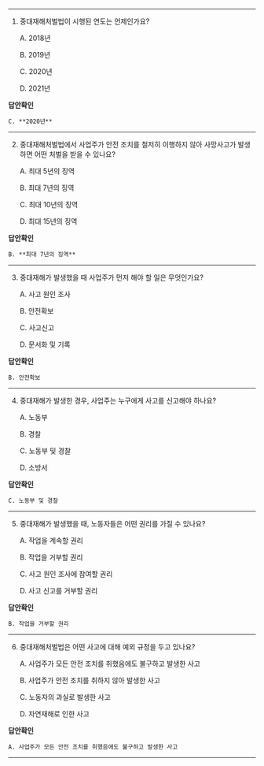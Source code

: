 
---

1. 중대재해처벌법이 시행된 연도는 언제인가요?
    
    A. 2018년
    
    B. 2019년
    
    C. 2020년
    
    D. 2021년

    
**답안확인**
    
    C. **2020년**

---
    

2. 중대재해처벌법에서 사업주가 안전 조치를 철저히 이행하지 않아 사망사고가 발생하면 어떤 처벌을 받을 수 있나요?
    
    A. 최대 5년의 징역
    
    B. 최대 7년의 징역
    
    C. 최대 10년의 징역
    
    D. 최대 15년의 징역
    
**답안확인**
    
    B. **최대 7년의 징역**
    
---

3. 중대재해가 발생했을 때 사업주가 먼저 해야 할 일은 무엇인가요?
    
    A. 사고 원인 조사
    
    B. 안전확보
    
    C. 사고신고
    
    D. 문서화 및 기록
    
**답안확인**
    
    B. 안전확보
    
---

4. 중대재해가 발생한 경우, 사업주는 누구에게 사고를 신고해야 하나요?
    
    A. 노동부
    
    B. 경찰
    
    C. 노동부 및 경찰
    
    D. 소방서
    
**답안확인**
    
    C. 노동부 및 경찰
    
---

5. 중대재해가 발생했을 때, 노동자들은 어떤 권리를 가질 수 있나요?
    
    A. 작업을 계속할 권리
    
    B. 작업을 거부할 권리
    
    C. 사고 원인 조사에 참여할 권리
    
    D. 사고 신고를 거부할 권리
    
**답안확인**
    
    B. 작업을 거부할 권리

---
    

6. 중대재해처벌법은 어떤 사고에 대해 예외 규정을 두고 있나요?
    
    A. 사업주가 모든 안전 조치를 취했음에도 불구하고 발생한 사고
    
    B. 사업주가 안전 조치를 취하지 않아 발생한 사고
    
    C. 노동자의 과실로 발생한 사고
    
    D. 자연재해로 인한 사고
    
**답안확인**
    
    A. 사업주가 모든 안전 조치를 취했음에도 불구하고 발생한 사고

---